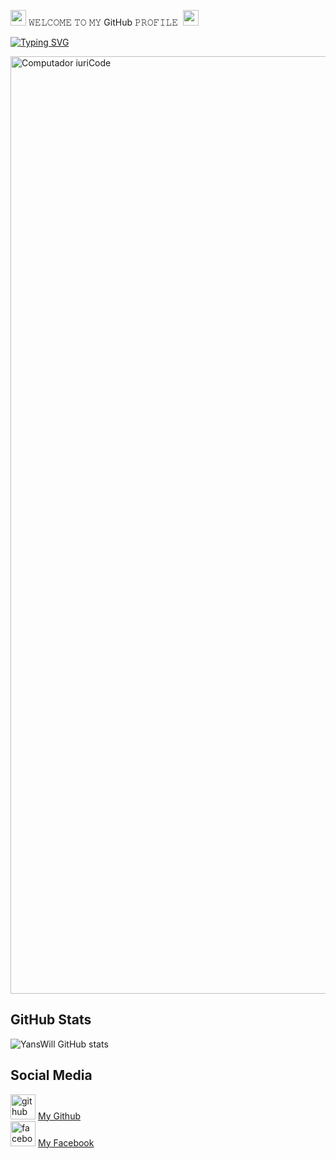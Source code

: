 <img src="https://emoji.discadia.com/emojis/39cf86cc-52eb-4530-9a83-4eff6ab647a3.gif" width="25"> 𝚆𝙴𝙻𝙲𝙾𝙼𝙴 𝚃𝙾 𝙼𝚈 GitHub 𝙿𝚁𝙾𝙵𝙸𝙻𝙴&nbsp; <img src="https://emoji.discadia.com/emojis/39cf86cc-52eb-4530-9a83-4eff6ab647a3.gif" width="25">



[![Typing SVG](https://readme-typing-svg.herokuapp.com?font=Neuton&size=25&color=8A2BE2&background=000000&center=true&vCenter=true&width=360&height=60&lines=Hello+World%2C+I'm+YanzWill+Here+🗿;𝙸𝚃'𝚜+𝙽𝙾𝚃+𝙰+𝙹𝚄𝚂𝚃+𝙽𝙰𝙼𝙴+𝙱𝚁𝙾+🤔;𝙸𝚃'𝚜+𝙰+𝙱𝚁𝙰𝙽𝙳+🤯;Respect+For-My-Self;Today+I+Will+Tell+You+🥵;Please+Follow+My+GitHub+🙏;Thanks+My+All+Friend+🤙+🐱‍👤)](https://git.io/typing-svg)


</p>

<img src="https://i.pinimg.com/originals/77/ca/a3/77caa32884d735d439ade45ba37feaf2.gif" min-width="1500px" max-width="1500px" width="1500px" align="middle" alt="Computador iuriCode">

## GitHub Stats  
![YansWill GitHub stats](https://github-readme-stats.vercel.app/api?username=WilliamXixi&show_icons=true&theme=chartreuse-dark)  

## Social Media  
[<img src='https://cdn.jsdelivr.net/npm/simple-icons@3.0.1/icons/github.svg' alt='github' height='40'>](https://github.com/WilliamXixi) <a href="https://github.com/WilliamXixi">My Github</a>  
[<img src='https://cdn.jsdelivr.net/npm/simple-icons@3.0.1/icons/facebook.svg' alt='facebook' height='40'>](https://www.facebook.com/william.taneka.37) <a href="https://www.facebook.com/william.taneka.37">My Facebook</a>
